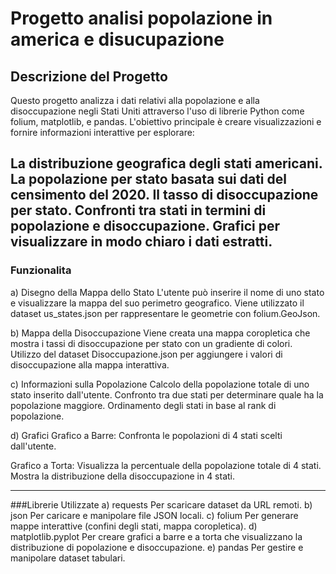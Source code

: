 # Progetto analisi popolazione in america e disucupazione
## Descrizione del Progetto
Questo progetto analizza i dati relativi alla popolazione e alla disoccupazione negli Stati Uniti attraverso l'uso di librerie Python come folium, matplotlib, e pandas. L'obiettivo principale è creare visualizzazioni e fornire informazioni interattive per esplorare:

La distribuzione geografica degli stati americani.
La popolazione per stato basata sui dati del censimento del 2020.
Il tasso di disoccupazione per stato.
Confronti tra stati in termini di popolazione e disoccupazione.
Grafici per visualizzare in modo chiaro i dati estratti.
---
### Funzionalita
  a) Disegno della Mappa dello Stato
L'utente può inserire il nome di uno stato e visualizzare la mappa del suo perimetro geografico.
Viene utilizzato il dataset us_states.json per rappresentare le geometrie con folium.GeoJson.

  b) Mappa della Disoccupazione
Viene creata una mappa coropletica che mostra i tassi di disoccupazione per stato con un gradiente di colori.
Utilizzo del dataset Disoccupazione.json per aggiungere i valori di disoccupazione alla mappa interattiva.

  c) Informazioni sulla Popolazione
Calcolo della popolazione totale di uno stato inserito dall'utente.
Confronto tra due stati per determinare quale ha la popolazione maggiore.
Ordinamento degli stati in base al rank di popolazione.

  d) Grafici
Grafico a Barre:
Confronta le popolazioni di 4 stati scelti dall'utente.

Grafico a Torta:
Visualizza la percentuale della popolazione totale di 4 stati.
Mostra la distribuzione della disoccupazione in 4 stati.

---
###Librerie Utilizzate
a) requests
Per scaricare dataset da URL remoti.
b) json
Per caricare e manipolare file JSON locali.
c) folium
Per generare mappe interattive (confini degli stati, mappa coropletica).
d) matplotlib.pyplot
Per creare grafici a barre e a torta che visualizzano la distribuzione di popolazione e disoccupazione.
e) pandas
Per gestire e manipolare dataset tabulari.
